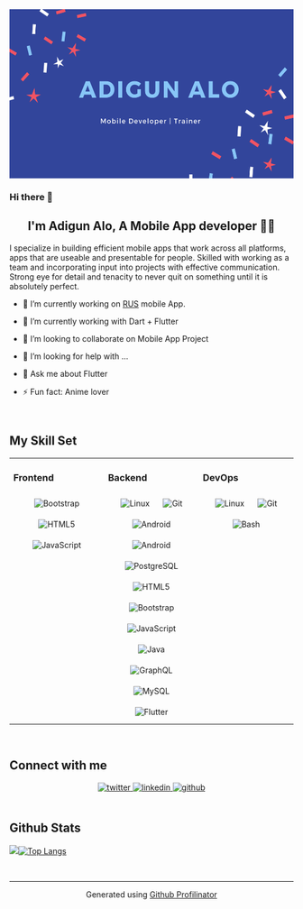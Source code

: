 
<div align="center">
<img src="https://github.com/aloRanking/aloRanking/blob/main/header1.png" align="center" width="100%" height="300" alt="banner that says Adigun Alo, Software developer">
 
 </div> 

 ### Hi there 👋
## <div align="center">I'm Adigun Alo, A Mobile App developer 👨‍💻 </div>  

I specialize in building efficient mobile apps that work across all platforms, apps that are useable and presentable for people.
Skilled with working as a team and incorporating input into projects with effective communication. Strong eye for detail and tenacity to never quit on
something until it is absolutely perfect.


- 🔭 I’m currently working on [RUS](https://renturstatus.com) mobile App.   

- 🌱 I’m currently working with Dart + Flutter

- 👯 I’m looking to collaborate on Mobile App Project

- 🤔 I’m looking for help with ...

- 💬 Ask me about Flutter

- ⚡ Fun fact: Anime lover  

<br/>  

## My Skill Set  
<table><tr><td valign="top" width="33%">

### Frontend  
<div align="center">  
<img style="margin: 10px" src="https://profilinator.rishav.dev/skills-assets/bootstrap-plain.svg" alt="Bootstrap" height="25" />  
<img style="margin: 10px" src="https://profilinator.rishav.dev/skills-assets/html5-original-wordmark.svg" alt="HTML5" height="25" />  
<img style="margin: 10px" src="https://profilinator.rishav.dev/skills-assets/javascript-original.svg" alt="JavaScript" height="25" />  
</div>

</td><td valign="top" width="33%">

### Backend  
<div align="center">  
<img style="margin: 10px" src="https://profilinator.rishav.dev/skills-assets/linux-original.svg" alt="Linux" height="25" />  
<img style="margin: 10px" src="https://profilinator.rishav.dev/skills-assets/git-scm-icon.svg" alt="Git" height="25" />  
<img style="margin: 10px" src="https://profilinator.rishav.dev/skills-assets/android-original-wordmark.svg" alt="Android" height="25" />  
<img style="margin: 10px" src="https://profilinator.rishav.dev/skills-assets/android-original-wordmark.svg" alt="Android" height="25" />  
<img style="margin: 10px" src="https://profilinator.rishav.dev/skills-assets/postgresql-original-wordmark.svg" alt="PostgreSQL" height="25" />  
<img style="margin: 10px" src="https://profilinator.rishav.dev/skills-assets/html5-original-wordmark.svg" alt="HTML5" height="25" />  
<img style="margin: 10px" src="https://profilinator.rishav.dev/skills-assets/bootstrap-plain.svg" alt="Bootstrap" height="25" />  
<img style="margin: 10px" src="https://profilinator.rishav.dev/skills-assets/javascript-original.svg" alt="JavaScript" height="25" />  
<img style="margin: 10px" src="https://profilinator.rishav.dev/skills-assets/java-original-wordmark.svg" alt="Java" height="25" />  
<img style="margin: 10px" src="https://profilinator.rishav.dev/skills-assets/graphql.png" alt="GraphQL" height="25" />  
<img style="margin: 10px" src="https://profilinator.rishav.dev/skills-assets/mysql-original-wordmark.svg" alt="MySQL" height="25" />  
<img style="margin: 10px" src="https://profilinator.rishav.dev/skills-assets/flutterio-icon.svg" alt="Flutter" height="25" />  
</div>

</td><td valign="top" width="33%">

### DevOps  
<div align="center">  
<img style="margin: 10px" src="https://profilinator.rishav.dev/skills-assets/linux-original.svg" alt="Linux" height="25" />  
<img style="margin: 10px" src="https://profilinator.rishav.dev/skills-assets/git-scm-icon.svg" alt="Git" height="25" />  
<img style="margin: 10px" src="https://profilinator.rishav.dev/skills-assets/gnu_bash-icon.svg" alt="Bash" height="25" />  
</div>

</td></tr></table>  

<br/>  

## Connect with me  
<div align="center">
<a href="https://twitter.com/chuck8612" target="_blank">
<img src=https://img.shields.io/badge/twitter-%2300acee.svg?&style=for-the-badge&logo=twitter&logoColor=white alt=twitter style="margin-bottom: 5px;" />
</a>
<a href="https://linkedin.com/in/rishavanand" target="_blank">
<img src=https://img.shields.io/badge/linkedin-%231E77B5.svg?&style=for-the-badge&logo=linkedin&logoColor=white alt=linkedin style="margin-bottom: 5px;" />
</a>
<a href="https://github.com/aloranking" target="_blank">
<img src=https://img.shields.io/badge/github-%2324292e.svg?&style=for-the-badge&logo=github&logoColor=white alt=github style="margin-bottom: 5px;" />
</a>  
</div>    

<br/>  

## Github Stats 
<div>
 
<img src="https://github-readme-stats.vercel.app/api?username=aloranking&show_icons=true&count_private=true&hide_border=true"  />[![Top Langs](https://github-readme-stats.vercel.app/api/top-langs/?username=aloranking&layout=compact)](https://github.com/anuraghazra/github-readme-stats)

  
 
 </div>

<br />

----
<div align="center">Generated using <a href="https://profilinator.rishav.dev/" target="_blank">Github Profilinator</a></div>

<!-- 
<img src="https://github.com/aloRanking/aloRanking/blob/main/header.png" alt="banner that says Adigun Alo, Software developer">

![Anurag's GitHub stats](https://github-readme-stats.vercel.app/api?username=aloranking&count_private=true&show_icons=true)

 -->



<!-- **aloRanking/aloRanking** is a ✨ _special_ ✨ repository because its `README.md` (this file) appears on your GitHub profile.

Here are some ideas to get you started: -->

<!-- - 🔭 I’m currently working on ...
- 🌱 I’m currently learning Dart + Flutter
- 👯 I’m looking to collaborate on Mobile App Project
- 🤔 I’m looking for help with ...
- 💬 Ask me about Flutter
- 📫 How to reach me: ...
- 😄 Pronouns: ...
- ⚡ Fun fact: ...
 -->

